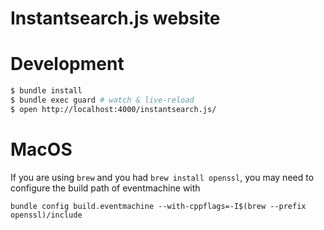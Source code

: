Instantsearch.js website
=========================

# Development

```sh
$ bundle install
$ bundle exec guard # watch & live-reload
$ open http://localhost:4000/instantsearch.js/
```

# MacOS

If you are using `brew` and you had `brew install openssl`, you may need to configure the build path of eventmachine with

```
bundle config build.eventmachine --with-cppflags=-I$(brew --prefix openssl)/include
```